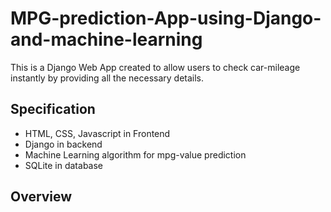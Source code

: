 # MPG-prediction-App-using-Django-and-machine-learning

This is a Django Web App created to allow users to check car-mileage instantly by providing all the necessary details.

## Specification

- HTML, CSS, Javascript in Frontend
- Django in backend
- Machine Learning algorithm for mpg-value prediction
- SQLite in database

## Overview